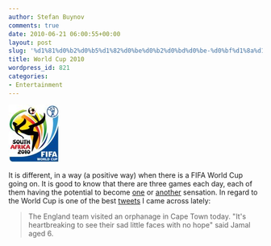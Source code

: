 ```yaml
---
author: Stefan Buynov
comments: true
date: 2010-06-21 06:00:55+00:00
layout: post
slug: '%d1%81%d0%b2%d0%b5%d1%82%d0%be%d0%b2%d0%bd%d0%be-%d0%bf%d1%8a%d1%80%d0%b2%d0%b5%d0%bd%d1%81%d1%82%d0%b2%d0%be-2010'
title: World Cup 2010
wordpress_id: 821
categories:
- Entertainment
---
```


[![FIFA World Cup 2010](/images/2010/06/world_cup_2010.jpg)](http://www.fifa.com)

It is different, in a way (a positive way) when there is a FIFA World Cup going on. It is good to know that there are three games each day, each of them having the potential to become [one](http://www.fifa.com/worldcup/matches/round=249722/match=300061464/index.html) or [another](http://www.fifa.com/worldcup/matches/round=249722/match=300061482/index.html) sensation. In regard to the World Cup is one of the best [tweets](http://twitter.com/) I came across lately:


> The England team visited  an orphanage in Cape Town today. "It's heartbreaking to see their sad  little faces with no hope" said Jamal aged 6.
